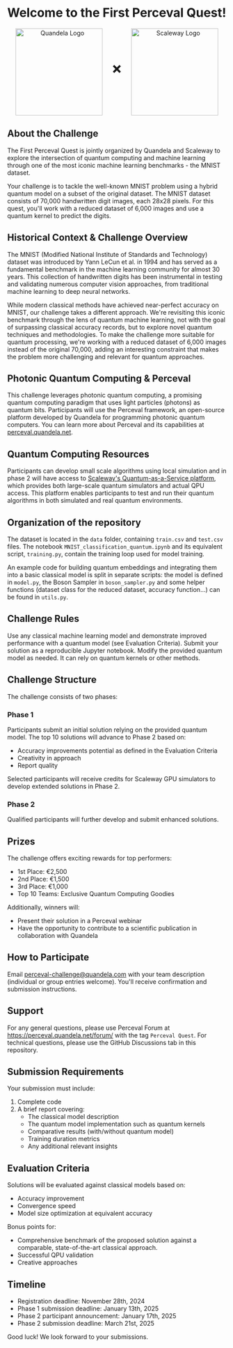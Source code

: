 # Welcome to the First Perceval Quest!

<p align="center">
  <img style="vertical-align: middle;" src="https://www.quandela.com/wp-content/themes/quandela/assets/images/quandela-logo.png" width="200" alt="Quandela Logo">
  <span style="font-size: 36px; font-weight: bold;">&nbsp;&nbsp;×&nbsp;&nbsp;</span>
<img style="vertical-align: middle;" src="https://www.scaleway.com/_next/static/media/logo.7e2996cb.svg" width="200" alt="Scaleway Logo">
</p>

## About the Challenge

The First Perceval Quest is jointly organized by Quandela and Scaleway to explore the intersection of quantum computing and machine learning through one of the most iconic machine learning benchmarks - the MNIST dataset.

Your challenge is to tackle the well-known MNIST problem using a hybrid quantum model on a subset of the original dataset. The MNIST dataset consists of 70,000 handwritten digit images, each 28x28 pixels. For this quest, you'll work with a reduced dataset of 6,000 images and use a quantum kernel to predict the digits.

## Historical Context & Challenge Overview

The MNIST (Modified National Institute of Standards and Technology) dataset was introduced by Yann LeCun et al. in 1994 and has served as a fundamental benchmark in the machine learning community for almost 30 years. This collection of handwritten digits has been instrumental in testing and validating numerous computer vision approaches, from traditional machine learning to deep neural networks.

While modern classical methods have achieved near-perfect accuracy on MNIST, our challenge takes a different approach. We're revisiting this iconic benchmark through the lens of quantum machine learning, not with the goal of surpassing classical accuracy records, but to explore novel quantum techniques and methodologies. To make the challenge more suitable for quantum processing, we're working with a reduced dataset of 6,000 images instead of the original 70,000, adding an interesting constraint that makes the problem more challenging and relevant for quantum approaches.

## Photonic Quantum Computing & Perceval

This challenge leverages photonic quantum computing, a promising quantum computing paradigm that uses light particles (photons) as quantum bits. Participants will use the Perceval framework, an open-source platform developed by Quandela for programming photonic quantum computers. You can learn more about Perceval and its capabilities at [perceval.quandela.net](https://perceval.quandela.net).

## Quantum Computing Resources

Participants can develop small scale algorithms using local simulation and in phase 2 will have access to [Scaleway's Quantum-as-a-Service platform](https://labs.scaleway.com/en/qaas/), which provides both large-scale quantum simulators and actual QPU access. This platform enables participants to test and run their quantum algorithms in both simulated and real quantum environments.

## Organization of the repository
The dataset is located in the `data` folder, containing `train.csv` and `test.csv` files. 
The notebook `MNIST_classification_quantum.ipynb` and its equivalent script, `training.py`, contain the training loop used for model training.

An example code for building quantum embeddings and integrating them into a basic classical model is split in separate scripts: the model is defined in `model.py`, the Boson Sampler in `boson_sampler.py` and some helper functions (dataset class for the reduced dataset, accuracy function...) can be found in `utils.py`. 

## Challenge Rules

Use any classical machine learning model and demonstrate improved performance with a quantum model (see Evaluation Criteria).
Submit your solution as a reproducible Jupyter notebook.
Modify the provided quantum model as needed. It can rely on quantum kernels or other methods. 

## Challenge Structure

The challenge consists of two phases:

### Phase 1 

Participants submit an initial solution relying on the provided quantum model. The top 10 solutions will advance to Phase 2 based on:

- Accuracy improvements potential as defined in the Evaluation Criteria
- Creativity in approach
- Report quality

Selected participants will receive credits for Scaleway GPU simulators to develop extended solutions in Phase 2.

### Phase 2 

Qualified participants will further develop and submit enhanced solutions.

## Prizes

The challenge offers exciting rewards for top performers:

- 1st Place: €2,500
- 2nd Place: €1,500
- 3rd Place: €1,000
- Top 10 Teams: Exclusive Quantum Computing Goodies

Additionally, winners will:
- Present their solution in a Perceval webinar
- Have the opportunity to contribute to a scientific publication in collaboration with Quandela

## How to Participate

Email perceval-challenge@quandela.com with your team description (individual or group entries welcome). You'll receive confirmation and submission instructions.

## Support

For any general questions, please use Perceval Forum at https://perceval.quandela.net/forum/ with the tag `Perceval Quest`.
For technical questions, please use the GitHub Discussions tab in this repository.

## Submission Requirements

Your submission must include:
1. Complete code
2. A brief report covering:
   - The classical model description
   - The quantum model implementation such as quantum kernels
   - Comparative results (with/without quantum model)
   - Training duration metrics
   - Any additional relevant insights

## Evaluation Criteria

Solutions will be evaluated against classical models based on:
- Accuracy improvement
- Convergence speed
- Model size optimization at equivalent accuracy

Bonus points for:
- Comprehensive benchmark of the proposed solution against a comparable, state-of-the-art classical approach.
- Successful QPU validation
- Creative approaches

## Timeline

- Registration deadline: November 28th, 2024
- Phase 1 submission deadline: January 13th, 2025
- Phase 2 participant announcement: January 17th, 2025
- Phase 2 submission deadline: March 21st, 2025

Good luck! We look forward to your submissions.
